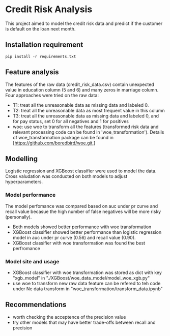 # Credit Risk Analysis

This project aimed to model the credit risk data and predict if the customer is default on the loan next month.

## Installation requirement

```
pip install -r requirements.txt
```

## Feature analysis

The features of the raw data (credit_risk_data.csv) contain unexpected value in education column (5 and 6) and many zeros in marriage column. Four approaches were tried on the raw data:

- T1: treat all the unreasonable data as missing data and labeled 0.
- T2: treat all the unreasonable data as most frequent value in this column
- T3: treat all the unreasonable data as missing data and labeled 0, and for pay status, set 0 for all negatives and 1 for positives
- woe: use woe to transform all the features (transformed risk data and relevant processing code can be found in 'woe_transformation'). Details of woe_transformation package can be found in [https://github.com/boredbird/woe.git.]

## Modelling

Logistic regression and XGBoost classifier were used to model the data. Cross valudation was conducted on both models to adjust hyperparameters.

### Model performance

The model perfomance was compared based on auc under pr curve and recall value becasue the high number of false negatives will be more risky (personally).

- Both models showed better performance with woe transformation
- XGBoost classifier showed better performance than logistic regression model in auc under pr curve (0.56) and recall value (0.90).
- XGBoost classifier with woe transformation was found the best perfromance

### Model site and usage
- XGBoost classifier with woe transformation was stored as dict with key "xgb_model" in "./XGBoost/woe_data_model/model_woe_xgb.py"
- use woe to transform new raw data feature can be refered to teh code under Ne data transform in "woe_transformation/transform_data.ipynb"

## Recommendations
- worth checking the acceptence of the precision value
- try other models that may have better trade-offs between recall and precision


